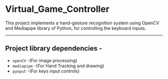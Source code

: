 # Virtual_Game_Controller
This project implements a hand-gesture recognition system using OpenCV and Mediapipe library of Python, for controlling the keyboard inputs.

---

## Project library dependencies  -

* ```openCV``` -(For image processing)
* ```mediapipe``` -(For Hand Tracking and drawing)
* ```pynput``` -(For keys input controls)
